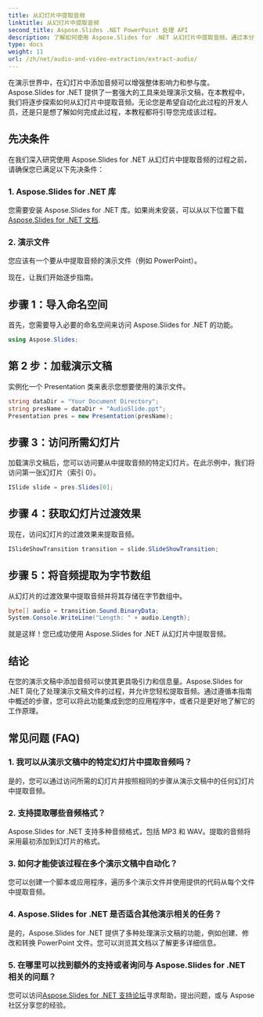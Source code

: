 ```yaml
---
title: 从幻灯片中提取音频
linktitle: 从幻灯片中提取音频
second_title: Aspose.Slides .NET PowerPoint 处理 API
description: 了解如何使用 Aspose.Slides for .NET 从幻灯片中提取音频。通过本分步指南增强您的演示文稿。
type: docs
weight: 11
url: /zh/net/audio-and-video-extraction/extract-audio/
---
```


在演示世界中，在幻灯片中添加音频可以增强整体影响力和参与度。Aspose.Slides for .NET 提供了一套强大的工具来处理演示文稿，在本教程中，我们将逐步探索如何从幻灯片中提取音频。无论您是希望自动化此过程的开发人员，还是只是想了解如何完成此过程，本教程都将引导您完成该过程。

## 先决条件

在我们深入研究使用 Aspose.Slides for .NET 从幻灯片中提取音频的过程之前，请确保您已满足以下先决条件：

### 1. Aspose.Slides for .NET 库
您需要安装 Aspose.Slides for .NET 库。如果尚未安装，可以从以下位置下载[Aspose.Slides for .NET 文档](https://reference.aspose.com/slides/net/).

### 2. 演示文件
您应该有一个要从中提取音频的演示文件（例如 PowerPoint）。

现在，让我们开始逐步指南。

## 步骤 1：导入命名空间

首先，您需要导入必要的命名空间来访问 Aspose.Slides for .NET 的功能。

```csharp
using Aspose.Slides;
```

## 第 2 步：加载演示文稿

实例化一个 Presentation 类来表示您想要使用的演示文件。

```csharp
string dataDir = "Your Document Directory";
string presName = dataDir + "AudioSlide.ppt";
Presentation pres = new Presentation(presName);
```

## 步骤 3：访问所需幻灯片

加载演示文稿后，您可以访问要从中提取音频的特定幻灯片。在此示例中，我们将访问第一张幻灯片（索引 0）。

```csharp
ISlide slide = pres.Slides[0];
```

## 步骤 4：获取幻灯片过渡效果

现在，访问幻灯片的过渡效果来提取音频。

```csharp
ISlideShowTransition transition = slide.SlideShowTransition;
```

## 步骤 5：将音频提取为字节数组

从幻灯片的过渡效果中提取音频并将其存储在字节数组中。

```csharp
byte[] audio = transition.Sound.BinaryData;
System.Console.WriteLine("Length: " + audio.Length);
```

就是这样！您已成功使用 Aspose.Slides for .NET 从幻灯片中提取音频。

## 结论

在您的演示文稿中添加音频可以使其更具吸引力和信息量。Aspose.Slides for .NET 简化了处理演示文稿文件的过程，并允许您轻松提取音频。通过遵循本指南中概述的步骤，您可以将此功能集成到您的应用程序中，或者只是更好地了解它的工作原理。

## 常见问题 (FAQ)

### 1. 我可以从演示文稿中的特定幻灯片中提取音频吗？
是的，您可以通过访问所需的幻灯片并按照相同的步骤从演示文稿中的任何幻灯片中提取音频。

### 2. 支持提取哪些音频格式？
Aspose.Slides for .NET 支持多种音频格式，包括 MP3 和 WAV。提取的音频将采用最初添加到幻灯片的格式。

### 3. 如何才能使该过程在多个演示文稿中自动化？
您可以创建一个脚本或应用程序，遍历多个演示文件并使用提供的代码从每个文件中提取音频。

### 4. Aspose.Slides for .NET 是否适合其他演示相关的任务？
是的，Aspose.Slides for .NET 提供了多种处理演示文稿的功能，例如创建、修改和转换 PowerPoint 文件。您可以浏览其文档以了解更多详细信息。

### 5. 在哪里可以找到额外的支持或者询问与 Aspose.Slides for .NET 相关的问题？
您可以访问[Aspose.Slides for .NET 支持论坛](https://forum.aspose.com/)寻求帮助，提出问题，或与 Aspose 社区分享您的经验。